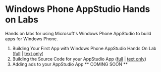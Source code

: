 Windows Phone AppStudio Hands on Labs
============================

Hands on labs for using Microsoft's Windows Phone AppStudio to build apps for Windows Phone.

1. Building Your First App with Windows Phone AppStudio Hands On Lab ([full](build-your-first-app/hol.md) | [text only](build-your-first-app/hol-text.md))
1. Building the Source Code for your AppStudio App ([full](build-the-source-code-for-your-app/hol.md) | [text only](build-the-source-code-for-your-app/hol-text.md))
1. Adding ads to your AppStudio App ** COMING SOON **